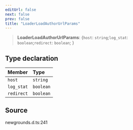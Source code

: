 ```yaml
---
editUrl: false
next: false
prev: false
title: "LoaderLoadAuthorUrlParams"
---
```


> **LoaderLoadAuthorUrlParams**: \{`host`: `string`;`log_stat`: `boolean`;`redirect`: `boolean`;  }

## Type declaration

| Member | Type |
| :------ | :------ |
| `host` | `string` |
| `log_stat` | `boolean` |
| `redirect` | `boolean` |

## Source

newgrounds.d.ts:241
